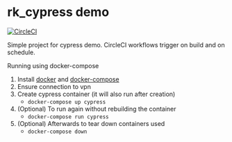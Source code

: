 # rk_cypress demo

[![CircleCI](https://circleci.com/gh/rakazirut/rk_cypress.svg?style=svg&circle-token=ef935c1a1652cae540c3cf43c68318e2351c7cec)](https://circleci.com/gh/rakazirut/rk_cypress/tree/main)

Simple project for cypress demo. CircleCI workflows trigger on build and on schedule.

Running using docker-compose
1. Install [docker]('https://docs.docker.com/get-docker/') and [docker-compose]('https://docs.docker.com/compose/install/')
2. Ensure connection to vpn
3. Create cypress container (it will also run after creation)
    - `docker-compose up cypress`
4. (Optional) To run again without rebuilding the container
    - `docker-compose run cypress`
5. (Optional) Afterwards to tear down containers used
    - `docker-compose down`
